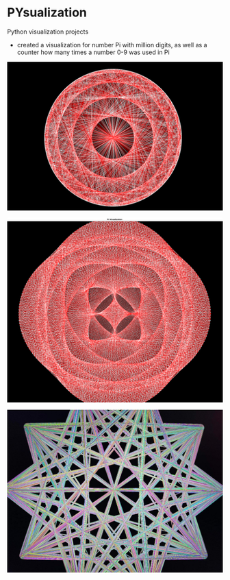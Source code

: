 # PYsualization
Python visualization projects

* created a visualization for number Pi with million digits, as well as a counter how many times a number 0-9 was used in Pi

![alt text](Pi.PNG)

![alt text](Pi2.PNG)

![alt text](Pi3.PNG)

